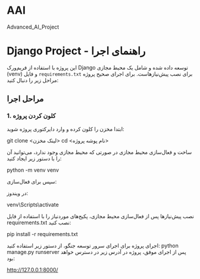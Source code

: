 # AAI
Advanced_AI_Project

# Django Project - راهنمای اجرا

این پروژه با استفاده از فریم‌ورک Django توسعه داده شده و شامل یک محیط مجازی (venv) و فایل `requirements.txt` برای نصب پیش‌نیازهاست. برای اجرای صحیح پروژه مراحل زیر را دنبال کنید:

## مراحل اجرا

### 1. کلون کردن پروژه
ابتدا مخزن را کلون کرده و وارد دایرکتوری پروژه شوید:

git clone <لینک مخزن>
cd <نام پوشه پروژه>


 ساخت و فعال‌سازی محیط مجازی
در صورتی که محیط مجازی وجود ندارد، می‌توانید آن را با دستور زیر ایجاد کنید:

python -m venv venv


سپس برای فعال‌سازی:

در ویندوز:

venv\Scripts\activate



 نصب پیش‌نیازها
پس از فعال‌سازی محیط مجازی، پکیج‌های موردنیاز را با استفاده از فایل requirements.txt نصب کنید:


pip install -r requirements.txt

اجرای پروژه
برای اجرای سرور توسعه جنگو، از دستور زیر استفاده کنید:
python manage.py runserver
پس از اجرای موفق، پروژه در آدرس زیر در دسترس خواهد بود:

http://127.0.0.1:8000/




